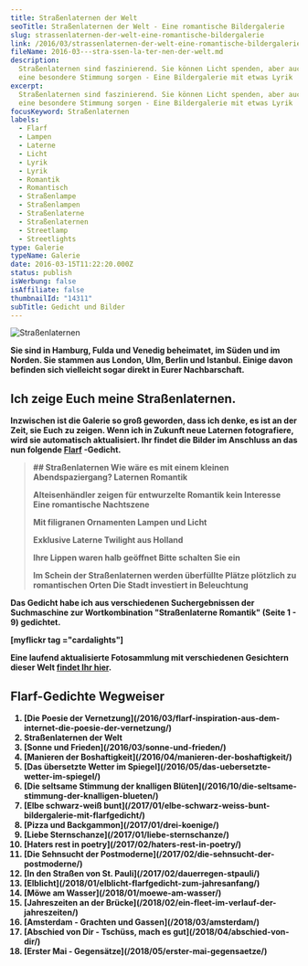 ```yaml
---
title: Stra­ßen­la­ter­nen der Welt
seoTitle: Straßenlaternen der Welt - Eine romantische Bildergalerie
slug: strassenlaternen-der-welt-eine-romantische-bildergalerie
link: /2016/03/strassenlaternen-der-welt-eine-romantische-bildergalerie/
fileName: 2016-03---stra-ssen-la-ter-nen-der-welt.md
description:
  Straßenlaternen sind faszinierend. Sie können Licht spenden, aber auch für
  eine besondere Stimmung sorgen - Eine Bildergalerie mit etwas Lyrik
excerpt:
  Straßenlaternen sind faszinierend. Sie können Licht spenden, aber auch für
  eine besondere Stimmung sorgen - Eine Bildergalerie mit etwas Lyrik
focusKeyword: Straßenlaternen
labels:
  - Flarf
  - Lampen
  - Laterne
  - Licht
  - Lyrik
  - Lyrik
  - Romantik
  - Romantisch
  - Straßenlampe
  - Straßenlampen
  - Straßenlaterne
  - Straßenlaternen
  - Streetlamp
  - Streetlights
type: Galerie
typeName: Galerie
date: 2016-03-15T11:22:20.000Z
status: publish
isWerbung: false
isAffiliate: false
thumbnailId: "14311"
subTitle: Gedicht und Bilder
---
```


![Straßenlaternen](http://cardamonchai.com/wp-content/uploads/2016/03/17181970449_87b4bc5eac_z-640x427.jpg)

<strong>

Sie sind in Hamburg, Fulda und Venedig beheimatet, im Süden und im Norden. Sie
stammen aus London, Ulm, Berlin und Istanbul. Einige davon befinden sich
vielleicht sogar direkt in Eurer Nachbarschaft.

## Ich zeige Euch meine Straßenlaternen.

Inzwischen ist die Galerie so groß geworden, dass ich denke, es ist an der Zeit,
sie Euch zu zeigen. Wenn ich in Zukunft neue Laternen fotografiere, wird sie
automatisch aktualisiert. Ihr findet die Bilder im Anschluss an das nun folgende
[Flarf](/2016/03/flarf-inspiration-aus-dem-internet-die-poesie-der-vernetzung/)
-Gedicht.

<blockquote>
## Straßenlaternen
Wie wäre es mit einem kleinen Abendspaziergang?
Laternen Romantik

Alteisenhändler zeigen für entwurzelte Romantik kein Interesse Eine romantische
Nachtszene

Mit filigranen Ornamenten Lampen und Licht

Exklusive Laterne Twilight aus Holland

Ihre Lippen waren halb geöffnet Bitte schalten Sie ein

Im Schein der Straßenlaternen werden überfüllte Plätze plötzlich zu romantischen
Orten Die Stadt investiert in Beleuchtung</blockquote>

Das Gedicht habe ich aus verschiedenen Suchergebnissen der Suchmaschine zur
Wortkombination "Straßenlaterne Romantik" (Seite 1 - 9) gedichtet.

[myflickr tag ="cardalights"]

Eine laufend aktualisierte Fotosammlung mit verschiedenen Gesichtern dieser Welt
[findet Ihr hier](/2015/09/iseefaces-gesichter-ueberall/).

## Flarf-Gedichte Wegweiser

<ol>
    <li> [Die Poesie der Vernetzung](/2016/03/flarf-inspiration-aus-dem-internet-die-poesie-der-vernetzung/) </li>
    <li>Straßenlaternen der Welt</li>
    <li> [Sonne und Frieden](/2016/03/sonne-und-frieden/) </li>
    <li> [Manieren der Boshaftigkeit](/2016/04/manieren-der-boshaftigkeit/) </li>
    <li> [Das übersetzte Wetter im Spiegel](/2016/05/das-uebersetzte-wetter-im-spiegel/) </li>
    <li> [Die seltsame Stimmung der knalligen Blüten](/2016/10/die-seltsame-stimmung-der-knalligen-blueten/) </li>
    <li> [Elbe schwarz-weiß bunt](/2017/01/elbe-schwarz-weiss-bunt-bildergalerie-mit-flarfgedicht/) </li>
    <li> [Pizza und Backgammon](/2017/01/drei-koenige/) </li>
    <li> [Liebe Sternschanze](/2017/01/liebe-sternschanze/) </li>
    <li> [Haters rest in poetry](/2017/02/haters-rest-in-poetry/) </li>
    <li> [Die Sehnsucht der Postmoderne](/2017/02/die-sehnsucht-der-postmoderne/) </li>
    <li> [In den Straßen von St. Pauli](/2017/02/dauerregen-stpauli/) </li>
    <li> [Elblicht](/2018/01/elblicht-flarfgedicht-zum-jahresanfang/) </li>
    <li> [Möwe am Wasser](/2018/01/moewe-am-wasser/) </li>
    <li> [Jahreszeiten an der Brücke](/2018/02/ein-fleet-im-verlauf-der-jahreszeiten/) </li>
    <li> [Amsterdam - Grachten und Gassen](/2018/03/amsterdam/) </li>
    <li> [Abschied von Dir - Tschüss, mach es gut](/2018/04/abschied-von-dir/) </li>
    <li> [Erster Mai - Gegensätze](/2018/05/erster-mai-gegensaetze/) </li>
</ol>
